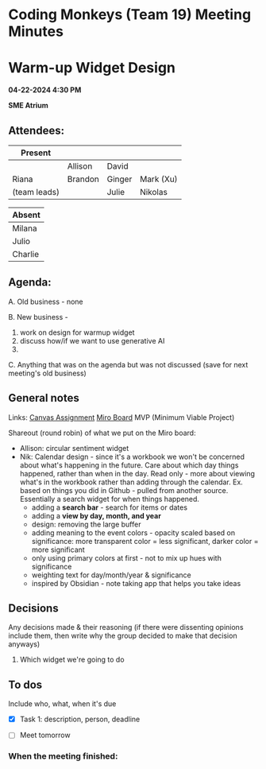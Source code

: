# Coding Monkeys (Team 19) Meeting Minutes
# Warm-up Widget Design

**04-22-2024 4:30 PM** 

**SME Atrium** 

<!-- Note which members are present / absent (our team has 11 people) -->
## Attendees:
| Present      |             |            |            |
| -----------  | ----------- |----------- |----------- |
|              | Allison     | David      |            |
| Riana        | Brandon     | Ginger     | Mark (Xu)  |
| (team leads) |             | Julie      | Nikolas    |

<!--If no one is absent you can delete this, else move their names to the table -->
| Absent       |
| -----------  |
| Milana       |
| Julio        |
| Charlie      |


## Agenda:
A. Old business - none

B. New business -
  1. work on design for warmup widget
  2. discuss how/if we want to use generative AI
  3. 

C. Anything that was on the agenda but was not discussed (save for next meeting's old business)

## General notes
Links: [Canvas Assignment](https://canvas.ucsd.edu/courses/54609/assignments/778826) [Miro Board](https://miro.com/app/board/uXjVKSXl2mU=/) 
MVP (Minimum Viable Project)

Shareout (round robin) of what we put on the Miro board:
- Allison: circular sentiment widget
- Nik: Calendar design - since it's a workbook we won't be concerned about what's happening in the future. Care about which day things happened, rather than when in the day. Read only - more about viewing what's in the workbook rather than adding through the calendar. Ex. based on things you did in Github - pulled from another source. Essentially a search widget for when things happened.
    - adding a **search bar** - search for items or dates
    - adding a **view by day, month, and year**
    - design: removing the large buffer
    - adding meaning to the event colors - opacity scaled based on significance: more transparent color = less significant, darker color = more significant
    - only using primary colors at first - not to mix up hues with significance
    - weighting text for day/month/year & significance
    - inspired by Obsidian - note taking app that helps you take ideas

## Decisions
Any decisions made & their reasoning (if there were dissenting opinions include them, then write why the group decided to make that decision anyways)
1. Which widget we're going to do


## To dos 
Include who, what, when it's due
- [x] Task 1: description, person, deadline
- [ ] Meet tomorrow


### When the meeting finished: 
